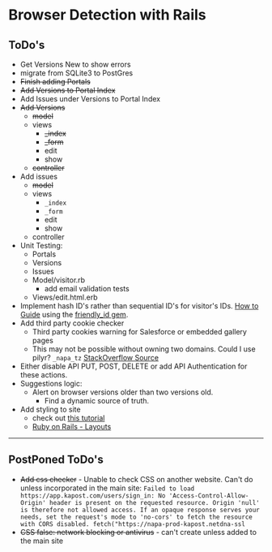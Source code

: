 # Browser Detection with Rails

## ToDo's
 - Get Versions New to show errors
 - migrate from SQLite3 to PostGres
 - ~~Finish adding Portals~~
 - ~~Add Versions to Portal Index~~
 - Add Issues under Versions to Portal Index
 - ~~Add Versions~~
    - ~~model~~
    - views
        - ~~_index~~
        - ~~_form~~
        - edit
        - show
    - ~~controller~~
 - Add issues
     - ~~model~~
     - views
         - `_index`
         - `_form`
         - edit
         - show
     - controller
 - Unit Testing:
    - Portals
    - Versions
    - Issues
    - Model/visitor.rb
        - add email validation tests
    - Views/edit.html.erb
 - Implement hash ID's rather than sequential ID's for visitor's IDs. [How to Guide](https://hackernoon.com/how-to-use-hash-ids-in-your-url-in-ruby-on-rails-5-e8b7cdd31733) using the [friendly_id gem](https://github.com/norman/friendly_id).
 - Add third party cookie checker
    - Third party cookies warning for Salesforce or embedded gallery pages
    - This may not be possible without owning two domains. Could I use pilyr? `_napa_tz` [StackOverflow Source](https://stackoverflow.com/questions/3550790/check-if-third-party-cookies-are-enabled)
- Either disable API PUT, POST, DELETE or add API Authentication for these actions.
 - Suggestions logic:
    - Alert on browser versions older than two versions old.
        - Find a dynamic source of truth.
- Add styling to site
    - check out [this tutorial](https://www.railstutorial.org/book/rails_flavored_ruby#cha-rails_flavored_ruby)
    - [Ruby on Rails - Layouts](https://www.tutorialspoint.com/ruby-on-rails/rails-layouts.htm)
---

## PostPoned ToDo's
- ~~Add css checker~~
      - Unable to check CSS on another website. Can't do unless incorporated in the main site:
        ```
        Failed to load https://app.kapost.com/users/sign_in: No 'Access-Control-Allow-Origin' header is present on the requested resource. Origin 'null' is therefore not allowed access. If an opaque response serves your needs, set the request's mode to 'no-cors' to fetch the resource with CORS disabled.
        fetch("https://napa-prod-kapost.netdna-ssl
        ```
- ~~CSS false: network blocking or antivirus~~
         - can't create unless added to the main site
